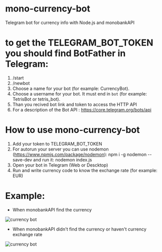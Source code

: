 # mono-currency-bot
Telegram bot for currency info with Node.js and monobankAPI

# to get the TELEGRAM_BOT_TOKEN you should find BotFather in Telegram:
 1. /start
 2. /newbot
 3. Choose a name for your bot (for example: CurrencyBot).
 4. Choose a username for your bot. It must end in `bot` (for example: TetrisBot or tetris_bot).
 5. Than you recived bot link and token to access the HTTP API
 6. For a description of the Bot API : https://core.telegram.org/bots/api
 
 # How to use mono-currency-bot
 
  1. Add your token to TELEGRAM_BOT_TOKEN
  2. For autorun your server you can use nodemon (https://www.npmjs.com/package/nodemon):
    npm i -g nodemon --save-dev
  and run it:
    nodemon index.js
  3. Open your bot in Telegram (Web or Descktop)
  4. Run and write currency code to know the exchange rate (for example: EUR) 
  
# Example: 

  - When monobankAPI find the currency

![currency bot]('./img/currencyBot.png')

  - When monobankAPI didn't find the currency or haven't currency exchange rate

![currency bot]('./img/currencyBot-didntFound.png')


